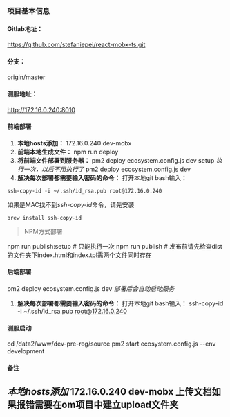 ### 项目基本信息
#### Gitlab地址：
https://github.com/stefaniepei/react-mobx-ts.git
#### 分支：
origin/master
#### 测服地址：
http://172.16.0.240:8010

#### 前端部署
1. **本地hosts添加：**
 172.16.0.240 dev-mobx
2. **前端本地生成文件：**
 npm run deploy
3. **将前端文件部署到服务器：**
 pm2 deploy ecosystem.config.js dev setup   *执行一次，以后不用执行了*
 pm2 deploy ecosystem.config.js dev
4. **解决每次部署都需要输入密码的命令：**
 打开本地git bash输入：
 ```
 ssh-copy-id -i ~/.ssh/id_rsa.pub root@172.16.0.240
 ```
 如果是MAC找不到*ssh-copy-id*命令，请先安装
 ```
 brew install ssh-copy-id
 ```
> NPM方式部署

npm run publish:setup # 只能执行一次
npm run publish # 发布前请先检查dist的文件夹下index.html和index.tpl需两个文件同时存在


#### 后端部署
pm2 deploy ecosystem.config.js dev    *部署后会自动启动服务*
1. **解决每次部署都需要输入密码的命令：**
 打开本地git bash输入：
 ssh-copy-id -i ~/.ssh/id_rsa.pub root@172.16.0.240
#### 测服启动
cd /data2/www/dev-pre-reg/source
pm2 start  ecosystem.config.js --env development

#### 备注
*本地hosts添加* 172.16.0.240 dev-mobx
上传文档如果报错需要在om项目中建立upload文件夹
---
